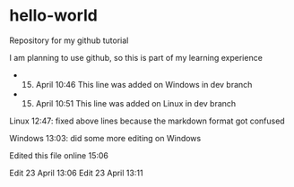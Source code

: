 # hello-world
Repository for my github tutorial

I am planning to use github, so this is part of my learning experience

* 15. April 10:46  This line was added on Windows in dev branch  
* 15. April 10:51  This line was added on Linux in dev branch

Linux 12:47: fixed above lines because the markdown format got confused

Windows 13:03: did some more editing on Windows 

Edited this file online 15:06

Edit 23 April 13:06
Edit 23 April 13:11
